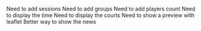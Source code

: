 Need to add sessions
Need to add groups
Need to add players count
Need to display the time
Need to display the courts
Need to show a preview with leaflet
Better way to show the news
